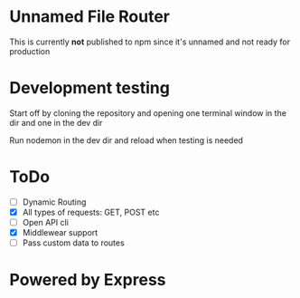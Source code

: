 # Unnamed File Router
This is currently __not__ published to npm since it's unnamed and not ready for production

# Development testing
Start off by cloning the repository and opening one terminal window in the dir and one in the dev dir

Run nodemon in the dev dir and reload when testing is needed

# ToDo
- [ ] Dynamic Routing
- [x] All types of requests: GET, POST etc
- [ ] Open API cli
- [x] Middlewear support
- [ ] Pass custom data to routes

# Powered by Express


<!--
    HTTP Methods

    [
        'connect',
        'delete',
        'get',
        'head',
        'options',
        'patch',
        'post',
        'put',
        'trace'
    ]
-->